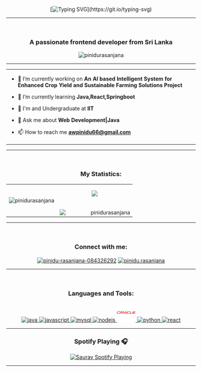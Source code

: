 

<div align="center">
  
[![Typing SVG](https://readme-typing-svg.demolab.com?font=Jersey+15&size=30&pause=1000&color=42C3B4&background=9D56FF00&center=true&vCenter=true&repeat=false&random=false&width=1000&lines=Hello!+Welcome+to+my+GitHub+page+.+I+'m+Pinidu+Rasanjana!)](https://git.io/typing-svg)  

<div align="left">

<p  align="center">

---
      
<br>

<h3 align="center" >A passionate frontend developer from Sri Lanka</h3>

<p align="center"> <img src="https://komarev.com/ghpvc/?username=pinidurasanjana&label=Profile%20views&color=2d83b9&style=flat" alt="pinidurasanjana" /> </p>

<p  align="center">

---

<table width="100%" align="center">

 <tr>
    <td width="80%">
      
- 🔭 I’m currently working on **An AI based Intelligent System for Enhanced Crop Yield and Sustainable Farming Solutions Project**

- 🌱 I’m currently learning **Java,React,Springboot**

- 👯 I'm and Undergraduate at **IIT**

- 💬 Ask me about **Web Development|Java**

- 📫 How to reach me **awpinidu66@gmail.com**

</p>
     
</td>
 
 </tr>
</table>

<p  align="center">

---
     
<br>

<h3 align="center">My Statistics:</h3>
  
<table width="100%" align="center">

 <tr>
    <td width="40%">
<p>
   
  <p><img align="center" height="100%"
  src="https://github-readme-stats.vercel.app/api/top-langs?username=pinidurasanjana&show_icons=true&theme=dark&locale=en&hide=jupyter%20notebook,lex,&langs_count=8" alt="pinidurasanjana" /></p>
   
  </p>
</p>
     
</td>
    <td width="80%">

<p align="center">

  <img width="100%" src="https://github-readme-streak-stats.herokuapp.com/?user=pinidurasanjana&theme=dark"/>
 </br>
 <a align="right"><p>&nbsp;<img align="right" width="100%" src="https://github-readme-stats.vercel.app/api?username=pinidurasanjana&show_icons=true&theme=dark&locale=en" alt="pinidurasanjana" /></p></a>  
</p>
     
  </td>
 </tr>
</table>

<p  align="center">

---
           
<br>

<h3 align="center">Connect with me:</h3>
<p align="center">
<a href="https://linkedin.com/in/pinidu-rasanjana-084326292" target="blank"><img align="center" src="https://github.com/Scar1109/skill-icons/blob/main/icons/LinkedIn.svg" alt="pinidu-rasanjana-084326292" height="50" width="50" /></a>
<a href="https://instagram.com/pinidu.rasanjana" target="blank"><img align="center" src="https://github.com/Scar1109/skill-icons/blob/main/icons/Instagram.svg" alt="pinidu.rasanjana" height="50" width="50" /></a>
</p>

<p  align="center">

---
          
<br>

<h3 align="center">Languages and Tools:</h3>

<p align="center"> <a href="https://www.java.com" target="_blank" rel="noreferrer"> <img src="https://github.com/Scar1109/skill-icons/blob/main/icons/Java-Dark.svg" alt="java" width="50" height="50"/> </a> <a href="https://developer.mozilla.org/en-US/docs/Web/JavaScript" target="_blank" rel="noreferrer"> <img src="https://github.com/Scar1109/skill-icons/blob/main/icons/JavaScript.svg" alt="javascript" width="50" height="50"/> </a> <a href="https://www.mysql.com/" target="_blank" rel="noreferrer"> <img src="https://github.com/Scar1109/skill-icons/blob/main/icons/MySQL-Dark.svg" alt="mysql" width="50" height="50"/> </a> <a href="https://nodejs.org" target="_blank" rel="noreferrer"> <img src="https://github.com/Scar1109/skill-icons/blob/main/icons/NodeJS-Dark.svg" alt="nodejs" width="50" height="50"/> </a> <a href="https://www.oracle.com/" target="_blank" rel="noreferrer"> <img src="https://raw.githubusercontent.com/devicons/devicon/master/icons/oracle/oracle-original.svg" alt="oracle" width="50" height="50"/> </a> <a href="https://www.python.org" target="_blank" rel="noreferrer"> <img src="https://github.com/Scar1109/skill-icons/blob/main/icons/Python-Dark.svg" alt="python" width="50" height="50"/> </a> <a href="https://reactjs.org/" target="_blank" rel="noreferrer"> <img src="https://github.com/Scar1109/skill-icons/blob/main/icons/React-Dark.svg" alt="react" width="50" height="50"/> </a> </p>

---

<h3 id="spotify-playing-" align="center">Spotify Playing 🎧</h3>
<p align="center">
  <a href="https://open.spotify.com/user/u72bkq9pkwey82nfg4vshg377">
   <img src="https://spotify-now-playing-sauravchamoli17.vercel.app/api/spotify-playing" alt="Saurav Spotify Playing" width="350" />
  </a>
</p>

<p  align="center">

---
          
<br>
